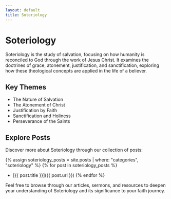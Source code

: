 ```yaml
---
layout: default
title: Soteriology
---
```


# Soteriology

Soteriology is the study of salvation, focusing on how humanity is reconciled to God through the work of Jesus Christ. It examines the doctrines of grace, atonement, justification, and sanctification, exploring how these theological concepts are applied in the life of a believer.

## Key Themes

- The Nature of Salvation
- The Atonement of Christ
- Justification by Faith
- Sanctification and Holiness
- Perseverance of the Saints

## Explore Posts

Discover more about Soteriology through our collection of posts:

{% assign soteriology_posts = site.posts | where: "categories", "soteriology" %}
{% for post in soteriology_posts %}
- [{{ post.title }}]({{ post.url }})
{% endfor %}

Feel free to browse through our articles, sermons, and resources to deepen your understanding of Soteriology and its significance to your faith journey.


